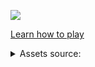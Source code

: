 ![](https://upload.wikimedia.org/wikipedia/commons/thumb/1/17/Dou_Shou_Qi_board.svg/350px-Dou_Shou_Qi_board.svg.png)

[Learn how to play](https://doushouqi.herokuapp.com/rules)

<details>
<summary>Assets source:</summary>
https://upload.wikimedia.org/wikipedia/commons/5/57/Doushouqi-rat.svg
https://upload.wikimedia.org/wikipedia/commons/5/59/Doushouqi-cat.svg
https://upload.wikimedia.org/wikipedia/commons/8/8a/Doushouqi-dog.svg
https://upload.wikimedia.org/wikipedia/commons/9/93/Doushouqi-wolf.svg
https://upload.wikimedia.org/wikipedia/commons/1/1a/Doushouqi-leopard.svg
https://upload.wikimedia.org/wikipedia/commons/4/4b/Doushouqi-tiger.svg
https://upload.wikimedia.org/wikipedia/commons/c/c0/Doushouqi-lion.svg
https://upload.wikimedia.org/wikipedia/commons/0/0e/Doushouqi-elephant.svg
</details>